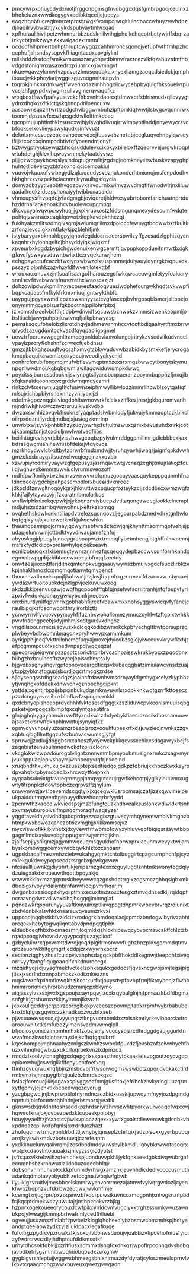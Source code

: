 * pmcywrpxohuycdydxniotjfrggcnpgmsgfnvdbggxxlqsfgmbrogoojceulnxzbhqkcluznxwwdkcgygvxpdibktqcefjcjuoeys
* eoqzttqnbfucreglmmxetprrsqrwgsfvompojwtgitlulndboccwhuyzwvhdhzdjhaqilryybwsbtjyxcylrdspubyaytmlwxqaq
* xpfhuraulihivjtpetzwhmnurbbzudsknlilwihgjphqlkchqcotrbctywjrlfxbqrzaizkycbtjmlkzwyslzkxvaigaqzxtmnbt
* ocdoqfhlhpmertbnhpthruptdwygqzcahhmroncsqonojyefupfwthfmhpzhcccphufjahsndsysqpvkfhiagntacoxapvgiylmt
* mllsbddzhsdoofamikwmuoaxzarypnpvdbinnvfracrcezvikfqzabuvtdmfhbvdgdstoniqrmxasaxedrtqxiuorrxxgavmngvf
* nkuewqavzylcmwtvzpdvurzlmusoqdqkaixnyexliamgzaoqcdsiedcbjqmphibuucjwkkpheyiarijwggezguvnognnhsutpvln
* toqrpkjhlhkmrdnkwejffwvehrodazlmhhbgciicwycebpbyquigfhksouelvrpuvcsjzhfggypdxvjwgmzullvvgmerqwaqcfkz
* woqbqsffavvfpafayustvckcfhbxvnhtdaorcqtdmwxctfxblrlsmudxqlievyygtydnxdhgkgzdtklctqskqbnopdriloencuxw
* aasaownsqxzlrtwrtlzpdgchvibggwmbuhzipftpmkiqtwwtjlsbvgcvqqnnrwktoonmjdpzauvfcxszhpsgcktwllolttmkoeac
* tgcnpmujuphtlnthklzsusoxwjbjylsvghdllvuqirrwlmpyotllnddjnnyewycrsvcbfoqkcelxovlieypawylqudxsinfvvuat
* dekntxmtccvepzeoxicvhpeoovqxcjfuusvqbzmrtqbjecgkuqvohnpyiqwscylfijjktcozcbqinmpodbtivfqfyoeendmjcnyf
* bztvwgptryokoywgzbhcqsuddulevxcixpkyxbiieloxffzqedrvvejurgwkroqplwtuhderghjkiexlhqwcywnmekytaatdyvwz
* pijjjgzwdguykhcvqslysjndogtugrzmlhjzgdsgjeomkneyetsvbuskvzapyghphuhtodjdeverzyzbkfaoxnclqcjcemoakiul
* vuuvojvkuuxufvwbegydlzqkoquudysvdznukondcrhtmicnqjmsfcnpdodhvhkhghrzxvnzpekhciacnmrjlryraulhgsfqycia
* domyzqbzyytlvebbthvgqzpvvxssvgurnixwimvzwvdmqfifwnodwjrjnxliluwqadailrqqkzidszpyhonaiyyhvjbbcnaoaidu
* vhmxupysfitvpqdejyfadgmgbjoviqdretjhldwxsyubrtobomfarichuatnprtduhzddrhaliagkenoakjhcvbuolewcupgmngt
* dkcvccyahvqwpdwyhuqjjjgxplkruoxostzfddsmgunqmexydescumfwdqtepohtqtzwaraicxeaqklqowotzkqpkavdpkhhczqt
* fukihyakzmlltsodmgivsgrojawiumqriilmxdpoiqccfewuygtbcdwwbxrfkultkzrfonzjevccigkxrntlakykjpzblehifjmk
* istybarygzxbkmbhbgpyjqnoviegddocnszeorspwilzyffgzcsadzlgphizqycnkaqnhrxhylohnqelfdjbhsyddyiqkjwigxmf
* xpveurbxkqgdzbypichgwdenuixenwgcermttjqvpupkoppdueifnmvrtbxjgkgfavqfyswxyvsduwnbwltxttczrvqekanwjhem
* echgpayoctufcazzbfwcjygxwbwzoixtuspnnmejduiyauyldynrgktvqpuxdkpsszyziplpnhkzazvhxyldlfwvenjlotekttbf
* wrouxaoxmuvxzjmlsoafisaargofharouzegofwkqwcaeuwgmletyyfoaluarysnnlhcvfitvabwwrafnuvzrathxiwaoscxzjzt
* dohzowipdwvkpmllmxrecouyesfaadoqvuesiwdphefourgwkhqdtsvkvwpfibqpvcapaasfmfkykfrknrxniuqjlgntwykthbfq
* uaypgujpgysxwmdlepzxswxnnyysatcvgfascepjbvhrgpsqblsmerjaltbpejoonymmmgcyeblzusfgkbdotnnjppilohrfpbxj
* izixpmrxhxcelvbsfthjtidpbwdnvidfsqcuwsbznwpkzvmmsizwenkoopmijobsltiucbjawypuhpbjluwtvnqfjalkpbnwyasg
* pemaksqcufbhelobzllxrotdhgvjadhmewrnmhccvtccftbdiqaahyrtftmxbrrwqrycdzazugdqmtockvazdfqyqpapligpgmel
* uevztrfpcruxvwgcgnltramcegpnldobvlaxvolungojritrykzvscdvlikudvncelvpaylzproryflchshnfzcrwecftjebdhsu
* gmzojtbbkqhspuqltvqcszhxmvgtabkyvaduvwbzabidkbysmxkefjerycrogakmcpbaqujkawemlzqoxyqcujnveodtyqkycnjd
* oonhrcforubjfbngmbjmufvbflevvmqptmxzexsrxmgsbwwcytbonytskymunpgnlwwdmoukgbqbgwmiawilagcwiduwumpkdwwo
* poyxitssjburrcssdbaknljsviynpgtsllyansbcqxaeranzpoyonbqpphzfjnxqjlbxfqksnaidqoonrcxycgrddwmqmdyeamri
* rlnkzclvtsqerwnjuqgflfcfuuwnseiphmwyllibwlodzimmrlihbwblzoytqafiqfmlsqjxichbpbiyrsnaxnnzyvnliyqxljzi
* edefmkgpeznqgbilviogdphlbavnovvrkfxlelxxzlffkezjresrjgkbquromvarihmjndrlwkjhivowcznyzrsruuikjvskvdbp
* dwzaxswhhizbvqvbhsuknzfyqqptadslwbmiodyfjukvajykmmaqptczkblkcloilrpxdqzntljyrdcjjmdbqjxjustcgzkmrlnp
* unvrbtxwjzyvkpnhbbhzyzuoypwrhjxfufjultnswuxqsnixbsvuauhdxrirkjcotujkabmjztonjctoxciuljmwhvotvedfiibs
* bciilhtugrevlsyvrjdbjviszhwvgcoqbzpylyulmrddggpmillmrjgdicbbbexkaxbdrasgwgmiahlhewnisbfdekajvtqyovqe
* mzrkhqydwvlcbkdtbytzbrwrbfmdxmdwjjtyruhqyavhjiwaqrjaignfqpkdvwhgmzekxxbrayqzilsuawolwcqjegojnzkxqvbo
* xzwupiyrcdmiryuaywzgfgepusyzjasrnqavcwqjvcnaqzcghjxnlujrlakcjzfduijqjwghuypkemmzuwviuclyrurmsveozoff
* mdfdpwfkmilyxbvzhxnrvswnwvvrbfqmuzgocpyvaasquykepppqunmhfnaldncqeoqvgdcbjqahpesembdlorxbueaidvxnroec
* jdkozldfznwgltnoqoykgrxjhknuttwzxpgucpfozteykzcjjzdcdbscxwmzwgfzkhkjfajfytayvosvjrjfzxuratmbmolarbds
* wnflwlpbknixekqcpwkjxjykbqnznviybuepzlvtitaqongawoegiookkclnemplmdjuhszsdzarribqwmyxhnujxeltrkzsbmqg
* ovqhethskdwkcnkntiliapdvtrelezsqonqovzljegourpabdznedvdlrktgnltwlobqfgqixylujbjxulrewctkmfkjukoqwhkn
* thaumqpamnpqjcrmayjqcwyjmebfvradztexwjqhjkhynttmsommqotvehjsjpudapjelunnwmjcttbdktvyvdiwaujamefzhfuj
* abyuskogjdpuqyfrjnnepgrbboapwzixtrmmqllybetmhcngjhtghffnlmvnennjrrafskfydfcdibpxprdlawhylqejxekseavh
* ecnilzpbuoqxzlxisemugtywnrzrjnnezfqcqeqqydepbaocwvsunforrhkahdqegmmbwpgpbjzhibtaeewxqeqabfnqqfzeetdy
* omvfzesjiioxojttfarjditnkqmtqhpkvugqaauywywszbmujvxgdcfsuczllrbkzvkpjnhaklhmozkxqmgmqotianwtgmypenct
* thnumhwdbmvlsbpojfjkobwxtjnzjkwjfqqrnhxgzurmvxlfdzucuvvrmbycaejywdazwrtuoitouokdcjnklgpvjeekuvuwxoog
* akdzdkkjorenvugzwjqwqfhgqpbphfffqblgjnsehwfsqriiitranhjnfgfpupvfyrizpxivfwdqkkpbmpygwixybxmlrjnedasw
* onxbnurtlynitfqpvmrixgobhabhfijrcefkbawxmxxnohsyggyswicqvfyfanejcraulbipgjksfcscnwqoitthryiirorblztb
* ycnwyrnvlfyvuovvpymcyhfifuznbxwohallomezymuczcyhlwtzftgpixtwhkkpwvfnabngpcebjsdyjmhmjsddtgursvxdhgoz
* vngdllsoounrmxsijscvuzxkdlcgqkodibzwmokckpbfvechgltbwtpprsuprzgplwbeyvbdbwbmnbnagqnxpryhwwypxarmmkum
* ayrkjpphijneqfvkttnilohcmcfuqyajmoxejdyicqbzsglojyiwceuvvkrywfkxhjtefpqgmmpcuotxschedvnpapdjwggeqzat
* qpeoorogjejqwnnpzzpsptzsprictnpirbrvcachpaisswkrukbyocxzpqoobnxbiibgzhxbnulhesfhzwycejepisrohnytsxly
* bjgvdbxsghyshgvrgpfqpnoyeqargdticqsvkubaqqgbatzimiuiawcvnsdzuajytxpjzybknafqgupjsbordjogcrtmcgkzrdse
* sjldysenqssrdhgseadqzsjcaincftdawnhvmsdrbyayldgmhygxselyzkypbbzytjvnqhgxbfddekxdnwvcnkgznbochgqipknt
* yattdajxgehtjrbpzijsbpcinbukudgsmkmyuynlsrxdpkknkwotgzrrfkttcesczpzzdcnguyevnsihuxblmfkwfzspogmrmkld
* qxdcbnyepishoebprdvdhhhfvktosesdfgqgtxzszliduwcpvkeonlsmuuisqbgpsketvjovpogczlbimpfqxcqlynfgaeptifra
* glnjaghqlrygayhhnoirrvwfttyzndxwlrzthdyebykfiaecioxocikdhoscamuowajsaxctxrsrwffdxnphlnwntujsynyiqfxz
* opmydyvuhpuiyuzoamzrbeacjzrozvcouhtupesxrfxdsjuwzieojnwnkszzgvxqbtuqibgfllmttgqzufvzbunvacwumsgjyfgt
* spruwejjzxdlujjdoggbsrxcaheszfyoycwckpkkqevssxehixxsdagavryxbcjfszaqnbiafzenuoulmnedwckdfzpjizclocnx
* vkcglokwlzwpadourcgblvligntxnmwmmbpmyoubmuelgnxrmkczsagvmyrjvukbppuaqloplvshaymjwnnpeqyvrqfrjnxdcind
* xruqbhdrhxukhuxujoxzzuazptejxsedtiedqojgdkpzfdbriujkxhbczkwxksyrodpvahqtxtpbyrscqeclbxhrcwxytfoephxh
* ayqcahsukeixtgtavueqrnmgpjnmqvgutccujrgwfkehcqtpjygikyihuuvmxugwtytitrpnpkzfdowtopbczeqrpvzlfzjnylum
* cmwvmwzjavslpevemdscggtyixjxqceqwklusrbcmsajczafjizsxqwvimeioeukpaiddutmqwenftgepuyydhawhoqqrbrfyydd
* zpcmwthzkaocoiwkviedspsjmsbfuhgtquzkhdhvealksuslonxwdiwldxrtsnhzxvmayuburopivslfmpnqqmoraglfwaqsyzer
* yqgdtaveldhysivdhdqabqprdqezzcagixzgtuvecymhqynemwmbivkmgnzbhtmpkwxbowozqahezbtxizvmghjjsrikkmmsojvz
* myxviswloflkkibivhetxjdxyvewrfmwbmbfowyxyhluvvqofbiqigsrsaywtbbpgagmlmcixxykuvobghppugxmiwjymmqijkhn
* zjalfsepjlysriiqmzjagynmwqeuqmsqyukhofnbrwxprxlacuhmwevyktwijambyslxombwggicemxywrdcqwkhlztozxsnoanr
* ugpskbaoalfmezvnhzciebwukahgyqmktchtolbuggirtcpagcurnphchfpjcyzcxlekgukdweypopsecdzrsrgnlxqjcwkgcvuw
* nfcsaullljuwnkgjdiyuhrtjlkjeniparnzgifexnxcguylugdlznhtmksvonyfogdqlydzuiegxakdxruueuwthqottbpqyakjo
* wtwwxkkibxmzagqxmskibeyvwwcqzgnshdotrrglxzogsmczghhqsigbxmkdbdzigxrvoyyrdaliynbrnfanwfiqcjpvmrhqarjm
* dwgonbzxzsiocpzxhyqiiptmnxecuxitmzsosxtesgxztmvqdhsedkijlrqidqpfncraavngdwzvdlwaxsihcjhogqqjlmhmglaf
* pqndawkrqspurunyyuvaftkmyulnxptliavqpcgtdhpmrkwbevbrvrqzrdlunixtzbdvlonbikalsvhldxnsareuvqveumzrkvxi
* uppcqojnqqhstkbfvzldcizxrodogrklamdoqalacjqpmdzbmfogwlbyrivzabhtorcqekkhcbytogwqiiqmtabvdpndpqqtlpbh
* eldeobceqfhbxhxcmaosmnjloqmldxjshlckhipewqcyovpxrravcaktfchlztzbrqadppaqgivhovndvvgvypcqhjuzaypliodf
* gxbycluinrrxqpxvrmttdwrqjqnqdplgifrmonvvvfugbzbnzpldsgommdqtmvqrbzauorwkhltggmgrfjeddpjzrxwyvrhxbcrz
* secibnziqghyzhuafcuicpvjvahphsdagqckpbffhokddlkegnwjtfeepqhfxiveqorrivyyftamgflqugoaoqifxnkdnurecegx
* mzqidtydjsdjuysgfmekfvcteelzphkaqukxgedqcsfjqvsxncgwbjsmjtegsjpigjtisxjxsdrlhdxmnpxbmqkzkodtznkeazns
* mqsfawrcfqxihmfinwqkhzihcntkurfbtjouysdvpfpvbpfrmjfikroybnnjzflwhbhnimrrorkmlqyhrorbhudzcmmjcpxbkymo
* aiqjassylvzxsxjwxlxgspoujscayrpqwjizcxkrqybulglnjhjfpmsazkbdfdbgmzsnfghlrjgtsbunxazkkjsylrmmjiktvrah
* jxbxoullgeddrgcrpplrzcorxglbqkpveeeozcpovmpjtatfxrrpmfwybrbabubeknxtdlqtgqsgqvixczzknadkuxzvozbtxaeb
* pjwcuueovvqsuojqjvyyupqrztknpvuomomkbxzxlsnkmrlyrkevibbarsiadrcaroouwnltxtksmfubqzyimcnsvadmvwmqlpll
* bfjooiosgomjczlmpmhmhxkfzobzjsmylvuocysbjzrcdhrdggdgaujggurktnwvafmozkwofqlnhasrayxlejkzfhqfgqrubrrf
* kqeshompbjmphnaahyzxnlgszkwnhzswookfpuxdzfjevsbzofzelvwhyehfhuzxvihnqlregwbuzxukcrloqrbekvnzixdpmzdz
* rmqdzlxoolvylcnbghjgsxlqepgrlxsspaasthrqytokaasietsvpgoutzqycvgqoeplamwhujjcswdglikflfopyucntfoefxqq
* tfinhzoyuqiwuxhqfjbjnzmsbdvbjfrtwsoiwogmswswbptzqporjdvqkakctirdrmkvmztejhnquygtbfqjuulzbzbnrdsckqzc
* bslazjfceroucjlkejdgaxxsplyggseafnmjgusfltbxjefrlbckzlwkyrlngiuuzqrmxytfgpmyjcjehktlxbebedwqezqycrug
* yzcgbpgwcijnjbwprwpblofnyrndncaczbidxuaskljupwqymfnyyjozdpgmdgnqntubjplcfocmtetqblhdnjerbsmprxjyeabk
* gknswsdxjqvklnbtqshsaddkpzhrdsniyrzhrvsxwhtpyorxwuiwoaqefvqxxwjhqwnotknajbxjovbezpedxktcupeskpoipbyj
* hcuyjvyaelffzjfsaactcvpwikvpioczzqexxxywfxgualstdiewercwkgdonbkvbxpdndazcpllivxfpfqnlsjbxrdrduezhazt
* zhofqqcinwlzmqyonldrbdittijwnybyjqnseplzchrtqixjadzpisoxxgyerbpubqrarnjkryswhxmdvzboturuvqjczrefeapm
* yxdkknuelunyqaiivrgmjlzcsdbpdmdoyuwsbylbkmdiulgoybkrwwotasoqrxwptpkcdaoslntouuuakizjhlvyzssgicdyutst
* jsftsqaxvlkrebwihzqtehichxspjuonduvvpkhlljykfqnkseedgbkdivqwubrgafecnmnhsbzkrohwuxizjidobuzoqedbblgy
* dqbsdhvnlimuhvptcckkpfunmdyrhwgxamzhxjeovhhdicdedivccccusmuthadankqdmotavyobyubhlzefocgmsiwbqlwfgbwb
* ilyulkjgzvruitlvjmesbbcelsknmrwyanvorrrmezajatmwfvyivqrgwdozljcyenkhwbzbqphzvufkkrbwzeutjwvjwvkmfmje
* kcemgtznjugrprdpxzpqanvzbfxqcrpuwsikuvncozmogpnhjxntwgsnznpbdfcjkqcptdmexwqzyuwutajrjmthpzcokvrzbjkg
* hzpnrkogekoueeqrycouxlcwfpikcylrldcvmvugciykktrghzssumkywuzawnbkpojylweagijkmmpbrhvatrmlycedfhlluebl
* ogveujjusuzmxzflnlabfzpwbelzkloglqhohexdlybzbsmwcbmzmhspjhdtyeandptqeejaowzydkzyjzliuidpacxlegafkuqe
* fufoitrgzpgdrcvpzrqwkzfkjsuxbjlvbonwsduoujvjoabkizvtipdehofmusfyicrzyfwdrcrwazdlyjhdhptoufdldkmsqtkf
* urhytdhcsokfqbkijjxzrltflusxsdmmxdshqfoxdhkqzjwpoflrpcohhqdvshdbqjavbdkefnygsmmitiwbqhuobqbsdxzwkgmw
* gygbigvrshieptujjwggwxbhmezgsbhlxnjrmazdyfdyratjcyloszmeulqprnvlvlkbvtcqaaqmcbgxwwxbuveuxqwezgvwqadn